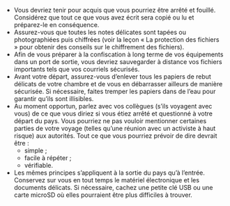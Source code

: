 [Title]: # (En quittant le pays)
[Order]: # (3)

* Vous devriez tenir pour acquis que vous pourriez être arrêté et fouillé. Considérez que tout ce que vous avez écrit sera copié ou lu et préparez-le en conséquence.
* Assurez-vous que toutes les notes délicates sont tapées ou photographiées puis chiffrées (voir la leçon « La protection des fichiers » pour obtenir des conseils sur le chiffrement des fichiers).
* Afin de vous préparer à la confiscation à long terme de vos équipements dans un port de sortie, vous devriez sauvegarder à distance vos fichiers importants tels que vos courriels sécurisés.
* Avant votre départ, assurez-vous d’enlever tous les papiers de rebut délicats de votre chambre et de vous en débarrasser ailleurs de manière sécurisée. Si nécessaire, faites tremper les papiers dans de l’eau pour garantir qu’ils sont illisibles.
* Au moment opportun, parlez avec vos collègues (s’ils voyagent avec vous) de ce que vous diriez si vous étiez arrêté et questionné à votre départ du pays. Vous pourriez ne pas vouloir mentionner certaines parties de votre voyage (telles qu’une réunion avec un activiste à haut risque) aux autorités. Tout ce que vous pourriez prévoir de dire devrait être :
    * simple ;
    * facile à répéter ;
    * vérifiable.
* Les mêmes principes s’appliquent à la sortie du pays qu’à l’entrée. Conservez sur vous en tout temps le matériel électronique et les documents délicats. Si nécessaire, cachez une petite clé USB ou une carte microSD où elles pourraient être plus difficiles à trouver.